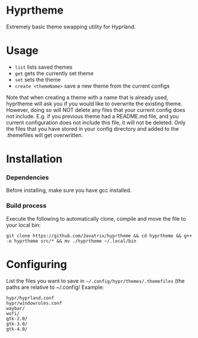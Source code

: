 # Hyprtheme
Extremely basic theme swapping utility for Hyprland.

# Usage
- `list` lists saved themes
- `get` gets the currently set theme
- `set` sets the theme
- `create <themeName>` save a new theme from the current configs

Note that when creating a theme with a name that is already used, hyprtheme will ask you if you would like to overwrite the existing theme.
However, doing so will NOT delete any files that your current config does not include. E.g. if you previous theme had a README.md file,
and you current configuration does not include this file, it will not be deleted. Only the files that you have stored in your config directory
and added to the .themefiles will get overwritten.

# Installation
### Dependencies
Before installing, make sure you have gcc installed.
### Build process
Execute the following to automatically clone, compile and move the file to your local bin:
```
git clone https://github.com/Javatrix/hyprtheme && cd hyprtheme && g++ -o hyprtheme src/* && mv ./hyprtheme ~/.local/bin
```

# Configuring
List the files you want to save in `~/.config/hypr/themes/.themefiles` (the paths are relative to ~/.config/
Example:
```
hypr/hyprland.conf
hypr/windowrules.conf
waybar/
wofi/
gtk-2.0/
gtk-3.0/
gtk-4.0/
```
